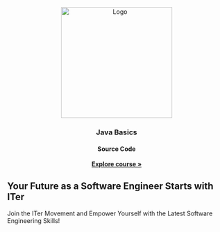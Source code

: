 <div id="top"></div>
<div align="center">
  <a href="https://capitolis.com/">
    <img src="http://iter-academy.com/wp-content/uploads/2023/02/logo_new_2.png" alt="Logo" width="256">
  </a>
  <h3 align="center">Java Basics</h3>
  <h4 align="center">Source Code</h4>

  <p align="center">
    <a href="https://iter-academy.com/"><strong>Explore course »</strong></a>
  </p>
</div>

## Your Future as a Software Engineer Starts with ITer

Join the ITer Movement and Empower Yourself with the Latest Software Engineering Skills!
